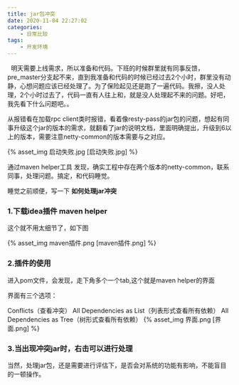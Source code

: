 ```yaml
---
title: jar包冲突
date: 2020-11-04 22:27:02
categories: 
    - 日常比较
tags: 
    - 开发环境
---
```


&nbsp;&nbsp;明天需要上线需求，所以准备和代码。下班的时候群里就有同事反馈，pre_master分支起不来，直到我准备和代码的时候已经过去2个小时，群里没有动静，心想问题应该已经处理了。为了保险起见还是跑了一遍代码。我擦，没人处理，2个小时过去了，代码一直有人往上和，就是没人处理起不来的问题。好吧，我先看下什么问题吧。。

从报错看在加载rpc client类时报错，看着像resty-pass的jar包的问题，想起有同事升级这个jar的版本的需求，就翻看了jar的说明文档，里面明确提出，升级到6以上的版本，需要注意netty-common的版本需要与之对应。

{% asset_img  启动失败.jpg [启动失败.jpg] %}

通过maven helper工具 发现，确实工程中存在两个版本的netty-common，联系同事，处理问题。搞定，和代码睡觉。

睡觉之前顺便，写一下 __如何处理jar冲突__

### 1.下载idea插件 maven helper

这个就不用太细节了，如下图

{% asset_img maven插件.png [maven插件.png] %}


### 2.插件的使用

进入pom文件，会发现，走下角多个一个tab,这个就是maven helper的界面

界面有三个选项：

Conflicts（查看冲突）
All Dependencies as List（列表形式查看所有依赖）
All Dependencies as Tree（树形式查看所有依赖）
{% asset_img 界面.png [界面.png] %}



### 3.当出现冲突jar时，右击可以进行处理

当然，处理jar包，还是需要进行评估下，是否会对系统的功能有影响，不能盲目的一顿操作。











